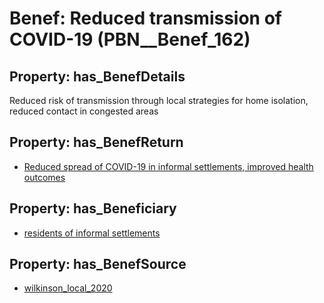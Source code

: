 # Benef: __Reduced transmission of COVID-19__ (PBN__Benef_162)

## Property: has_BenefDetails

Reduced risk of transmission through local strategies for home isolation, reduced contact in congested areas

## Property: has_BenefReturn

* [Reduced spread of COVID-19 in informal settlements, improved health outcomes](../BenefReturn/PBN__BenefReturn_164)

## Property: has_Beneficiary

* [residents of informal settlements](../Stakeholder/PBN__Stakeholder_95)

## Property: has_BenefSource

* [wilkinson_local_2020](../Article/PBN__Article_36)

